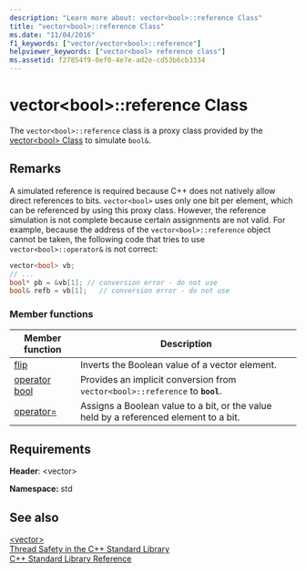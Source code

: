```yaml
---
description: "Learn more about: vector<bool>::reference Class"
title: "vector<bool>::reference Class"
ms.date: "11/04/2016"
f1_keywords: ["vector/vector<bool>::reference"]
helpviewer_keywords: ["vector<bool> reference class"]
ms.assetid: f27854f9-0ef0-4e7e-ad2e-cd53b6cb3334
---
```

# vector&lt;bool&gt;::reference Class

The `vector<bool>::reference` class is a proxy class provided by the [vector\<bool> Class](../standard-library/vector-bool-class.md) to simulate `bool&`.

## Remarks

A simulated reference is required because C++ does not natively allow direct references to bits. `vector<bool>` uses only one bit per element, which can be referenced by using this proxy class. However, the reference simulation is not complete because certain assignments are not valid. For example, because the address of the `vector<bool>::reference` object cannot be taken, the following code that tries to use `vector<bool>::operator&` is not correct:

```cpp
vector<bool> vb;
// ...
bool* pb = &vb[1]; // conversion error - do not use
bool& refb = vb[1];   // conversion error - do not use
```

### Member functions

|Member function|Description|
|-|-|
|[flip](../standard-library/vector-bool-reference-flip.md)|Inverts the Boolean value of a vector element.|
|[operator bool](../standard-library/vector-bool-reference-operator-bool.md)|Provides an implicit conversion from `vector<bool>::reference` to **`bool`**.|
|[operator=](../standard-library/vector-bool-reference-operator-assign.md)|Assigns a Boolean value to a bit, or the value held by a referenced element to a bit.|

## Requirements

**Header**: \<vector>

**Namespace:** std

## See also

[\<vector>](../standard-library/vector.md)\
[Thread Safety in the C++ Standard Library](../standard-library/thread-safety-in-the-cpp-standard-library.md)\
[C++ Standard Library Reference](../standard-library/cpp-standard-library-reference.md)
